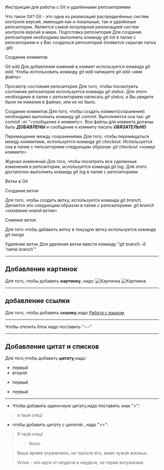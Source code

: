 Инструкция для работы с Git и удалёнными репозиториями

Что такое Git?
Git - это одна из реализаций распределённых систем контроля версий, имеющая как и локальные, так и удалённые репозитории. Является самой популярной реализацией систем контроля версий в мире.
Подготовка репозитория
Для создание репозитория необходимо выполнить команду *git init*  в папке с репозиторием и у Вас создаться репозиторий (появится скрытая папка .git)

Создание коммитов

Git add
Для добавления измений в коммит используется команда *git add*. Чтобы использовать команду *git add* напишите *git add <имя файла>*

Просмотр состояния репозитория
Для того, чтобы посмотреть состояние репозитория используется команда *git status*. Для этого необходимо в папке с репозиторием написать *git status*, и Вы увидите были ли измения в файлах, или их не было.

Создание коммитов
Для того, чтобы создать коммит(сохранение) необходимо выполнить команду *git commit*. Выполняется она так: *git commit -m "<сообщение к коммиту>*. Все файлы для коммита должны быть ***ДОБАВЛЕНЫ*** и сообщение к коммиту писать ***ОБЯЗАТЕЛЬНО***.

Перемещение между сохранениями
Для того, чтобы перемещаться между коммитами, используется команда *git checkout*. Используется она в папке с пепозиторием следующим образом: *git checkout <номер коммита>*

Журнал изменений
Для того, чтобы посмтреть все сделанные изменения в репозитории, используется команда *git log*. Для этого достаточно выполнить команду *git log* в папке с репозиторием

Ветки в Git

Создание ветки

Для того, чтобы создать ветку, используется команда *git branch*. Делается это следующим образом в папке с репозиторием: *git branch <название новой ветки>*

Слияние веток

Для того чтобы дабавить ветку в текущую ветку используется команда *git merge <name branch>*

Удаление веток
Для удаления ветки ввести команду "git branch -d 'name branch'"

---


## Добавление картинок 
Для того, чтобы добавить **картинку**, надо:
![Картинка](https://i03.fotocdn.net/s123/76511e5d20d6fc33/public_pin_l/2813715027.jpg)
![Картинка](https://avatars.mds.yandex.net/i?id=14b9de111d727af02314c635f5002993e3d74a0a-4407454-images-thumbs&n=13
)

---

## добавление ссылки
Для того, чтобы добавить **ссылку**,надо
 [Работа с языком](https://learn.microsoft.com/ru-ru/contribute/markdown-reference)

 ---
 

  Чтобы отелить блок надо поставить "---"

 --- 




  ## Добавление цитат и списков
  Для того,чтобы добавить **цитату**,надо:
  * первый
  * второй
  - первый
  + первый

  ---


  * Чтобы добавить *одиночную* цитату,надо поставить знак ">":
  >я твой отец!

  * чтобы добавить *цитату с цитатой* , надо ">>":
  >Я твой отец!
  >>Nooo


  >Ваше время ограничено, не тратьте его, живя чужой жизнью.

  >Успех - это идти от неудачи к неудаче, не теряя энтузиазма. 